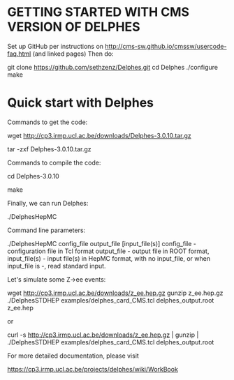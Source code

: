 GETTING STARTED WITH CMS VERSION OF DELPHES
===========================================

Set up GitHub per instructions on http://cms-sw.github.io/cmssw/usercode-faq.html (and linked pages)
Then do:
 
git clone https://github.com/sethzenz/Delphes.git
cd Delphes
./configure
make


Quick start with Delphes
========================

Commands to get the code:

   wget http://cp3.irmp.ucl.ac.be/downloads/Delphes-3.0.10.tar.gz

   tar -zxf Delphes-3.0.10.tar.gz

Commands to compile the code:

   cd Delphes-3.0.10

   make

Finally, we can run Delphes:

   ./DelphesHepMC

Command line parameters:

   ./DelphesHepMC config_file output_file [input_file(s)]
     config_file - configuration file in Tcl format
     output_file - output file in ROOT format,
     input_file(s) - input file(s) in HepMC format,
     with no input_file, or when input_file is -, read standard input.

Let's simulate some Z->ee events:

   wget http://cp3.irmp.ucl.ac.be/downloads/z_ee.hep.gz
   gunzip z_ee.hep.gz
   ./DelphesSTDHEP examples/delphes_card_CMS.tcl delphes_output.root z_ee.hep

or

   curl -s http://cp3.irmp.ucl.ac.be/downloads/z_ee.hep.gz | gunzip | ./DelphesSTDHEP examples/delphes_card_CMS.tcl delphes_output.root

For more detailed documentation, please visit 

https://cp3.irmp.ucl.ac.be/projects/delphes/wiki/WorkBook
